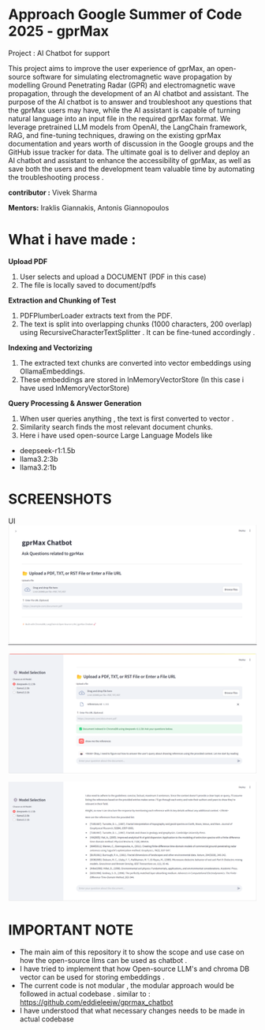 
# Approach Google Summer of Code 2025 -  gprMax


Project :  AI Chatbot for support

This project aims to improve the user experience of gprMax, an open-source software for simulating electromagnetic wave propagation by modelling Ground Penetrating Radar (GPR) and electromagnetic wave propagation, through the development of an AI chatbot and assistant. The purpose of the AI chatbot is to answer and troubleshoot any questions that the gprMax users may have, while the AI assistant is capable of turning natural language into an input file in the required gprMax format. We leverage pretrained LLM models from OpenAI, the LangChain framework, RAG, and fine-tuning techniques, drawing on the existing gprMax documentation and years worth of discussion in the Google groups and the GitHub issue tracker for data. The ultimate goal is to deliver and deploy an AI chatbot and assistant to enhance the accessibility of gprMax, as well as save both the users and the development team valuable time by automating the troubleshooting process .


**contributor :** Vivek Sharma

**Mentors:** Iraklis Giannakis, Antonis Giannopoulos  





# What i have made :

**Upload PDF**

1. User selects and upload a DOCUMENT (PDF in this case)
2. The file is locally saved to document/pdfs


**Extraction and Chunking of Test**

1. PDFPlumberLoader extracts text from the PDF.
2. The text is split into overlapping chunks (1000 characters, 200 overlap) using RecursiveCharacterTextSplitter . It can be fine-tuned accordingly .


**Indexing and Vectorizing**

1. The extracted text chunks are converted into vector embeddings using OllamaEmbeddings.
2. These embeddings are stored in InMemoryVectorStore (In this case i have used InMemoryVectorStore)


**Query Processing & Answer Generation**

1. When user queries anything , the text is first converted to vector . 
2. Similarity search finds the most relevant document chunks.
3. Here i have used open-source Large Language Models like 

- deepseek-r1:1.5b
- llama3.2:3b
- llama3.2:1b


# SCREENSHOTS
UI
![AI Chatbot Demo](static\gprMax-AIBot1-UI.png)

![AI Chatbot Demo](static\gprMax-AIBot1.png)

![AI Chatbot Demo](static\gprMax-AIBot1-Response.png)



# IMPORTANT NOTE
- The main aim of this repository it to show the scope and use case on how the open-source llms can be used as chatbot . 
- I have tried to implement that how Open-source LLM's and chroma DB vector can be used for storing embeddings .
- The current code is not modular , the modular approach would be followed in actual codebase . 
similar to : https://github.com/eddieleejw/gprmax_chatbot
- I have understood that what necessary changes needs to be made in actual codebase 









